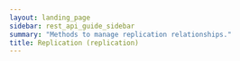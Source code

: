 ```yaml
---
layout: landing_page
sidebar: rest_api_guide_sidebar
summary: "Methods to manage replication relationships."
title: Replication (replication)
---
```

